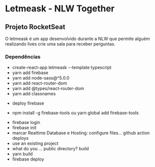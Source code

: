 # Letmeask - NLW Together

## Projeto RocketSeat

O letmeask é um app desenvolvido durante a NLW que permite alguém realizando lives crie uma sala para receber perguntas.

### Dependências

* create-react-app letmeask --template typescript
* yarn add firebase
* yarn add node-sass@^5.0.0
* yarn add react-router-dom
* yarn add @types/react-router-dom
* yarn add classnames

- deploy firebase

* npm install -g firebase-tools ou yarn global add firebase-tools

- firebase login
- firebase init
- marcar Realtime Database e Hosting: configure files... github action deploys
- use an existing project
- what do you ... public directory? build
- yarn build
- firebase deploy

